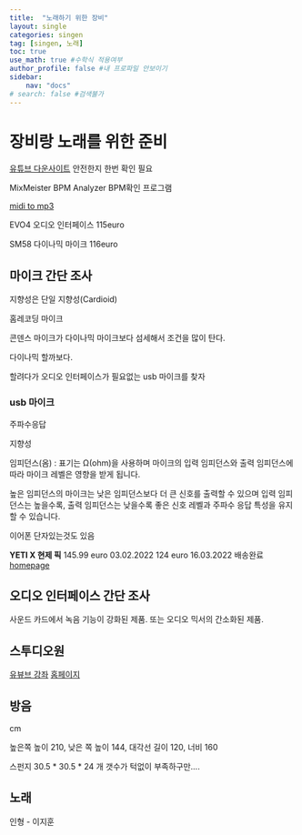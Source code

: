 ```yaml
---
title:  "노래하기 위한 장비"
layout: single
categories: singen
tag: [singen, 노래]
toc: true
use_math: true #수학식 적용여부
author_profile: false #내 프로파일 안보이기
sidebar:
    nav: "docs" 
# search: false #검색불가
---
```


# 장비랑 노래를 위한 준비

<!-- [*참고 링크*](https://www.smartsteuer.de/online/steuerwissen/steuerklassen/){: .notice--success} -->

[유튜브 다운사이트](https://www.flvto.biz/kr115/)
안전한지 한번 확인 필요

MixMeister BPM Analyzer BPM확인 프로그램


[midi to mp3](https://audio.online-convert.com/convert/midi-to-mp3)

EVO4 오디오 인터페이스 115euro

SM58 다이나믹 마이크 116euro

## 마이크 간단 조사
지향성은 단일 지향성(Cardioid)

홈레코딩 마이크

콘덴스 마이크가 다이나믹 마이크보다 섬세해서 조건을 많이 탄다.

다이나믹 할까보다.

할려다가 오디오 인터페이스가 필요없는 usb 마이크를 찾자
### usb 마이크
주파수응답

지향성

임피던스(옴) : 표기는 Ω(ohm)을 사용하며 마이크의 입력 임피던스와 출력 임피던스에 따라 마이크 레벨은 영향을 받게 됩니다.

높은 임피던스의 마이크는 낮은 임피던스보다 더 큰 신호를 출력할 수 있으며 입력 임피던스는 높을수록, 출력 임피던스는 낮을수록 좋은 신호 레벨과 주파수 응답 특성을 유지할 수 있습니다.

이어폰 단자있는것도 있음

**YETI X 현제 픽**
145.99 euro 03.02.2022
124 euro 16.03.2022 배송완료
[homepage](https://www.bluemic.com/ko-kr/products/yeti-x/)
## 오디오 인터페이스 간단 조사
사운드 카드에서 녹음 기능이 강화된 제품. 또는 오디오 믹서의 간소화된 제품.

## 스투디오원
[유뷰브 강좌](https://www.youtube.com/watch?v=r_bErKR6PgI&ab_channel=ORDINARYJOE)
[홈페이지](https://o-joe.com/75?category=765267)

## 방음
cm 

높은쪽 높이 210, 낮은 쪽 높이 144, 대각선 길이 120, 너비 160

스펀지 30.5 * 30.5 * 24 개
갯수가 턱없이 부족하구만....

## 노래
인형 - 이지훈
